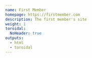 ```yaml
---
name: First Member
homepage: https://firstmember.com
description: The first member's site
weight: 1
toroidal:
  NoHeader: true
outputs:
  - html
  - toroidal
---
```

